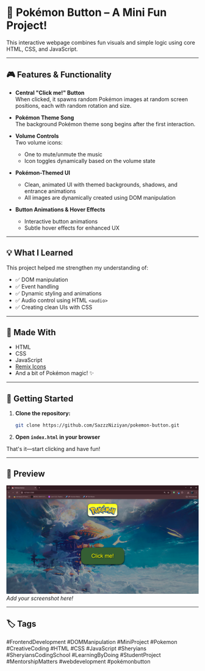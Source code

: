 # 🔴 Pokémon Button – A Mini Fun Project!

This interactive webpage combines fun visuals and simple logic using core HTML, CSS, and JavaScript.

---

## 🎮 Features & Functionality

- **Central "Click me!" Button**  
  When clicked, it spawns random Pokémon images at random screen positions, each with random rotation and size.

- **Pokémon Theme Song**  
  The background Pokémon theme song begins after the first interaction.

- **Volume Controls**  
  Two volume icons:
  - One to mute/unmute the music
  - Icon toggles dynamically based on the volume state

- **Pokémon-Themed UI**  
  - Clean, animated UI with themed backgrounds, shadows, and entrance animations
  - All images are dynamically created using DOM manipulation

- **Button Animations & Hover Effects**  
  - Interactive button animations
  - Subtle hover effects for enhanced UX

---

## 💡 What I Learned

This project helped me strengthen my understanding of:

- ✅ DOM manipulation
- ✅ Event handling
- ✅ Dynamic styling and animations
- ✅ Audio control using HTML `<audio>`
- ✅ Creating clean UIs with CSS

---

## 🧪 Made With

- HTML
- CSS
- JavaScript
- [Remix Icons](https://remixicon.com/)
- And a bit of Pokémon magic! ✨

---

## 🚀 Getting Started

1. **Clone the repository:**
   ```bash
   git clone https://github.com/SazzzNiziyan/pokemon-button.git
   ```

2. **Open `index.html` in your browser**

That's it—start clicking and have fun!

---

## 📸 Preview

![Pokémon Button Screenshot](https://github.com/SazzzNiziyan/pokemon-button/blob/eb9ba1029b81e5f72e36bd552715c008df31bf17/Screenshot%202025-07-19%20223958.png)
*Add your screenshot here!*

---

## 🏷️ Tags

#FrontendDevelopment #DOMManipulation #MiniProject #Pokemon #CreativeCoding #HTML #CSS #JavaScript #Sheryians #SheryiansCodingSchool #LearningByDoing #StudentProject #MentorshipMatters #webdevelopment #pokémonbutton
